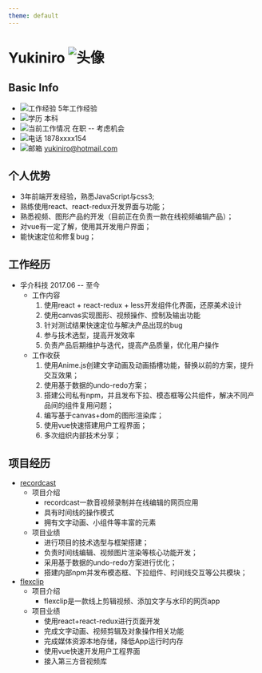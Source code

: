 ```yaml
---
theme: default
---
```


# Yukiniro ![头像](https://i.pinimg.com/originals/7c/c7/a6/7cc7a630624d20f7797cb4c8e93c09c1.png)

## Basic Info

- ![工作经验](https://api.iconify.design/ic:outline-work.svg?color=currentColor) 5年工作经验
- ![学历](https://api.iconify.design/zondicons:education.svg?color=currentColor) 本科
- ![当前工作情况](https://api.iconify.design/ic:baseline-maps-home-work.svg?color=currentColor) 在职 -- 考虑机会
- ![电话](https://api.iconify.design/ic:sharp-phone.svg?color=currentColor) 1878xxxx154
- ![邮箱](https://api.iconify.design/ic:baseline-email.svg?color=currentColor) yukiniro@hotmail.com

## 个人优势

- 3年前端开发经验，熟悉JavaScript与css3;
- 熟练使用react、react-redux开发界面与功能；
- 熟悉视频、图形产品的开发（目前正在负责一款在线视频编辑产品）；
- 对vue有一定了解，使用其开发用户界面；
- 能快速定位和修复bug；

## 工作经历

- 孚介科技 2017.06 -- 至今
  - 工作内容
    1. 使用react + react-redux + less开发组件化界面，还原美术设计
    2. 使用canvas实现图形、视频操作、控制及输出功能
    3. 针对测试结果快速定位与解决产品出现的bug
    4. 参与技术选型，提高开发效率
    5. 负责产品后期维护与迭代，提高产品质量，优化用户操作
  - 工作收获
    1. 使用Anime.js创建文字动画及动画插槽功能，替换以前的方案，提升交互效果；
    2. 使用基于数据的undo-redo方案；
    3. 搭建公司私有npm，并且发布下拉、模态框等公共组件，解决不同产品间的组件复用问题；
    4. 编写基于canvas+dom的图形渲染库；
    5. 使用vue快速搭建用户工程界面；
    6. 多次组织内部技术分享；

## 项目经历

- [recordcast](https://www.recordcast.com/editor/app/)
  - 项目介绍
    - recordcast一款音视频录制并在线编辑的网页应用
    - 具有时间线的操作模式
    - 拥有文字动画、小组件等丰富的元素
  - 项目业绩
    - 进行项目的技术选型与框架搭建；
    - 负责时间线编辑、视频图片渲染等核心功能开发；
    - 采用基于数据的undo-redo方案进行优化；
    - 搭建内部npm并发布模态框、下拉组件、时间线交互等公共模块；
- [flexclip](flexclip.com/editor/app)
  - 项目介绍
    - flexclip是一款线上剪辑视频、添加文字与水印的网页app
  - 项目业绩
    - 使用react+react-redux进行页面开发
    - 完成文字动画、视频剪辑及对象操作相关功能
    - 完成媒体资源本地存储，降低App运行时内存
    - 使用vue快速开发用户工程界面
    - 接入第三方音视频库